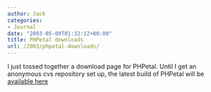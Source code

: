 ```yaml
---
author: Jack
categories:
- Journal
date: "2003-05-09T01:32:12+00:00"
title: PHPetal downloads
url: /2003/phpetal-downloads/
---
```


I just tossed together a download page for PHPetal. Until I get an anonymous cvs repository set up, the latest build of PHPetal will be [available here][1]

 [1]: https://www.jackbaty.com/downloads/